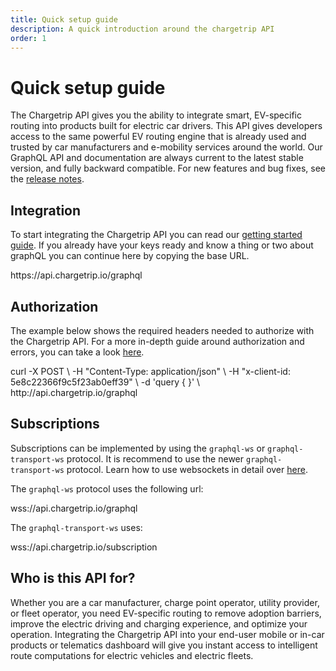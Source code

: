 ```yaml
---
title: Quick setup guide
description: A quick introduction around the chargetrip API
order: 1
---
```


# Quick setup guide
The Chargetrip API gives you the ability to integrate smart, EV-specific routing into products built for electric car drivers. This API gives developers access to the same powerful EV routing engine that is already used and trusted by car manufacturers and e-mobility services around the world. Our GraphQL API and documentation are always current to the latest stable version, and fully backward compatible. For new features and bug fixes, see the [release notes](/release-notes).

## Integration
To start integrating the Chargetrip API you can read our [getting started guide](/Getting-Started/API-Basics/getting-started). If you already have your keys ready and know a thing or two about graphQL you can continue here by copying the base URL.

<code-block lang="html" prefix="API Reference / Integration" title="Base URL">
https://api.chargetrip.io/graphql
</code-block>

## Authorization
The example below shows the required headers needed to authorize with the Chargetrip API. For a more in-depth guide around authorization and errors, you can take a look [here](/Getting-Started/API-Basics/status-error-codes).

<code-block lang="bash" prefix="API Reference / Authorization" title="Headers">
curl -X POST \
-H "Content-Type: application/json" \
-H "x-client-id: 5e8c22366f9c5f23ab0eff39" \
-d 'query { }' \
http://api.chargetrip.io/graphql
</code-block>

## Subscriptions
Subscriptions can be implemented by using the `graphql-ws` or `graphql-transport-ws` protocol. It is recommend to use the newer `graphql-transport-ws` protocol. Learn how to use websockets in detail over [here]().

The `graphql-ws` protocol uses the following url:

<code-block lang="bash" prefix="API Reference / Subscriptions" title="graphql-ws">
wss://api.chargetrip.io/graphql
</code-block>

The `graphql-transport-ws` uses:

<code-block lang="bash" prefix="API Reference / Subscriptions" title="graphql-transport-ws">
wss://api.chargetrip.io/subscription
</code-block>

## Who is this API for?
Whether you are a car manufacturer, charge point operator, utility provider, or fleet operator, you need EV-specific routing to remove adoption barriers, improve the electric driving and charging experience, and optimize your operation. Integrating the Chargetrip API into your end-user mobile or in-car products or telematics dashboard will give you instant access to intelligent route computations for electric vehicles and electric fleets.
